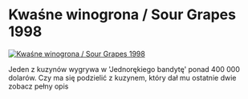Kwaśne winogrona / Sour Grapes 1998 
=============
[![Kwaśne winogrona / Sour Grapes 1998 ](http://vidos.pl/images/player.gif)](http://vidos.pl/kwasne-winogrona-sour-grapes-1998)

 Jeden z kuzynów wygrywa w 'Jednorękiego bandytę' ponad 400 000 dolarów. Czy ma się podzielić z kuzynem, który dał mu ostatnie dwie zobacz pełny opis
